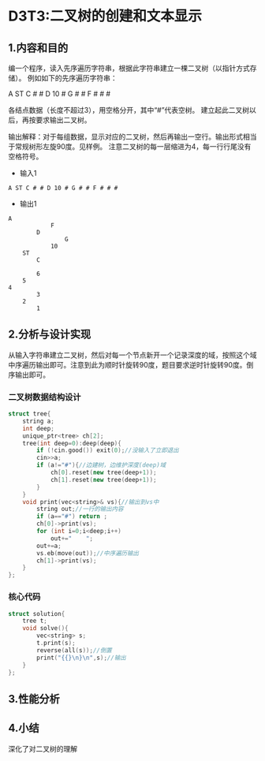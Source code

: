 # D3T3:二叉树的创建和文本显示

## 1.内容和目的 

编一个程序，读入先序遍历字符串，根据此字符串建立一棵二叉树（以指针方式存储）。
例如如下的先序遍历字符串：

A ST C # # D 10 # G # # F # # #

各结点数据（长度不超过3），用空格分开，其中“#”代表空树。
建立起此二叉树以后，再按要求输出二叉树。

输出解释：对于每组数据，显示对应的二叉树，然后再输出一空行。输出形式相当于常规树形左旋90度。见样例。 注意二叉树的每一层缩进为4，每一行行尾没有空格符号。

- 输入1
```
A ST C # # D 10 # G # # F # # #
```

- 输出1
```
A
            F
        D
                G
            10
    ST
        C

        6
    5
4
        3
    2
        1
```

## 2.分析与设计实现

从输入字符串建立二叉树，然后对每一个节点新开一个记录深度的域，按照这个域中序遍历输出即可。注意到此为顺时针旋转90度，题目要求逆时针旋转90度。倒序输出即可。

### 二叉树数据结构设计

```cpp
struct tree{
	string a;
	int deep;
	unique_ptr<tree> ch[2];
	tree(int deep=0):deep(deep){
		if (!cin.good()) exit(0);//没输入了立即退出
		cin>>a;
		if (a!="#"){//边建树，边维护深度(deep)域
			ch[0].reset(new tree(deep+1));
			ch[1].reset(new tree(deep+1));
		}
	}
	void print(vec<string>& vs){//输出到vs中
		string out;//一行的输出内容
		if (a=="#") return ;
		ch[0]->print(vs);
		for (int i=0;i<deep;i++)
			out+="    ";
		out+=a;
		vs.eb(move(out));//中序遍历输出
		ch[1]->print(vs);
	}
};
```

### 核心代码

```cpp
struct solution{
	tree t;
	void solve(){
		vec<string> s;
		t.print(s);
		reverse(all(s));//倒置
		print("{{}\n}\n",s);//输出
	} 
};
```

## 3.性能分析

## 4.小结

深化了对二叉树的理解

